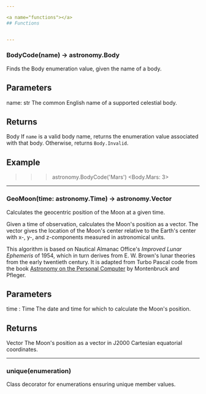 ```yaml
---

<a name="functions"></a>
## Functions


---
```


<a name="BodyCode"></a>
### BodyCode(name) -> astronomy.Body
Finds the Body enumeration value, given the name of a body.

Parameters
----------
name: str
    The common English name of a supported celestial body.

Returns
-------
Body
    If `name` is a valid body name, returns the enumeration
    value associated with that body.
    Otherwise, returns `Body.Invalid`.

Example
-------

>>> astronomy.BodyCode('Mars')
<Body.Mars: 3>


---

<a name="GeoMoon"></a>
### GeoMoon(time: astronomy.Time) -> astronomy.Vector
Calculates the geocentric position of the Moon at a given time.

Given a time of observation, calculates the Moon's position as a vector.
The vector gives the location of the Moon's center relative to the Earth's center
with x-, y-, and z-components measured in astronomical units.

This algorithm is based on Nautical Almanac Office's <i>Improved Lunar Ephemeris</i> of 1954,
which in turn derives from E. W. Brown's lunar theories from the early twentieth century.
It is adapted from Turbo Pascal code from the book
[Astronomy on the Personal Computer](https://www.springer.com/us/book/9783540672210)
by Montenbruck and Pfleger.

Parameters
----------
time : Time
    The date and time for which to calculate the Moon's position.

Returns
-------
Vector
    The Moon's position as a vector in J2000 Cartesian equatorial coordinates.


---

<a name="unique"></a>
### unique(enumeration)
Class decorator for enumerations ensuring unique member values.


